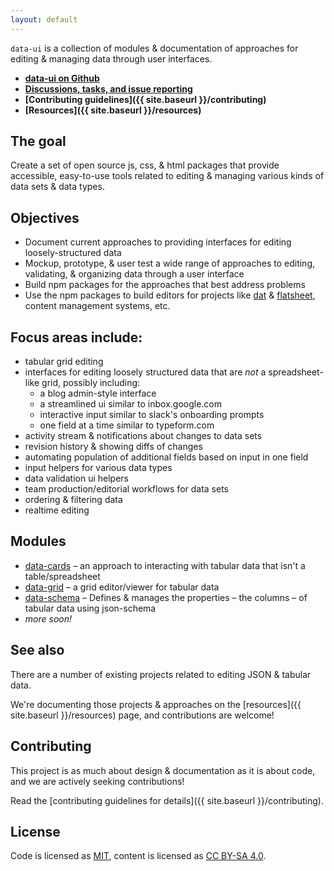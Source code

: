 ```yaml
---
layout: default
---
```


`data-ui` is a collection of modules & documentation of approaches for editing & managing data through user interfaces.

- **[data-ui on Github](http://github.com/sethvincent/data-ui)**
- **[Discussions, tasks, and issue reporting](http://github.com/sethvincent/data-ui/issues)**
- **[Contributing guidelines]({{ site.baseurl }}/contributing)**
- **[Resources]({{ site.baseurl }}/resources)**

## The goal

Create a set of open source js, css, & html packages that provide accessible, easy-to-use tools related to editing & managing various kinds of data sets & data types.

## Objectives

- Document current approaches to providing interfaces for editing loosely-structured data
- Mockup, prototype, & user test a wide range of approaches to editing, validating, & organizing data through a user interface
- Build npm packages for the approaches that best address problems
- Use the npm packages to build editors for projects like [dat](http://github.com/maxogden/dat) & [flatsheet](http://github.com/flatsheet), content management systems, etc.

## Focus areas include:

- tabular grid editing
- interfaces for editing loosely structured data that are _not_ a spreadsheet-like grid, possibly including:
  - a blog admin-style interface
  - a streamlined ui similar to inbox.google.com
  - interactive input similar to slack's onboarding prompts
  - one field at a time similar to typeform.com
- activity stream & notifications about changes to data sets
- revision history & showing diffs of changes
- automating population of additional fields based on input in one field
- input helpers for various data types
- data validation ui helpers
- team production/editorial workflows for data sets
- ordering & filtering data
- realtime editing

## Modules

- [data-cards](http://github.com/sethvincent/data-cards) – an approach to interacting with tabular data that isn't a table/spreadsheet
- [data-grid](http://github.com/sethvincent/data-grid) – a grid editor/viewer for tabular data
- [data-schema](http://github.com/sethvincent/data-schema) – Defines & manages the properties – the columns – of tabular data using json-schema
- _more soon!_

## See also

There are a number of existing projects related to editing JSON & tabular data.

We're documenting those projects & approaches on the [resources]({{ site.baseurl }}/resources) page, and contributions are welcome!

## Contributing

This project is as much about design & documentation as it is about code, and we are actively seeking contributions!

Read the [contributing guidelines for details]({{ site.baseurl }}/contributing).

## License

Code is licensed as [MIT](https://github.com/sethvincent/data-ui/blob/gh-pages/LICENSE.md), content is licensed as [CC BY-SA 4.0](https://creativecommons.org/licenses/by-sa/4.0/).
